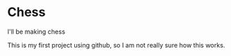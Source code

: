 # Chess
I'll be making chess

This is my first project using github, so I am not really sure how this works.